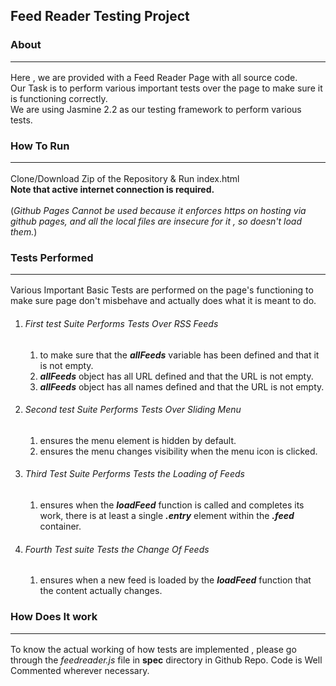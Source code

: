 ## Feed Reader Testing Project
### About <hr>
Here , we are provided with a Feed Reader Page with all source code.<br>
Our Task is to perform various important tests over the page to make sure it is functioning correctly.<br>
We are using Jasmine 2.2 as our testing framework to perform various tests.

### How To Run <hr>
 Clone/Download Zip of the Repository & Run index.html
<br> **Note that active internet connection is required.**<br><br>
(*Github Pages Cannot be used because it enforces https on hosting via github pages, and all the local files are insecure for it , so doesn't load them.*)

### Tests Performed <hr>
Various Important Basic Tests are performed on the page's functioning to make sure page don't misbehave and actually does what it is meant to do.
1. ###### First test Suite Performs Tests Over RSS Feeds
    1. to make sure that the ***allFeeds*** variable has been defined and that it is not empty.
    2. ***allFeeds*** object has all URL defined and that the URL is not empty.
    3. ***allFeeds*** object has all names defined and that the URL is not empty.
2. ###### Second test Suite Performs Tests Over Sliding Menu
    1. ensures the menu element is hidden by default.
    2. ensures the menu changes visibility when the menu icon is clicked.
3. ###### Third Test Suite Performs Tests the Loading of Feeds
    1. ensures when the ***loadFeed*** function is called and completes its work, there is at least a single ***.entry*** element within the ***.feed*** container.
4. ###### Fourth Test suite Tests the Change Of Feeds
    1. ensures when a new feed is loaded by the ***loadFeed*** function that the content actually changes.

### How Does It work <hr>
To know the actual working of how tests are implemented , please go through the *feedreader.js* file in **spec** directory in Github Repo. Code is Well Commented wherever necessary.
